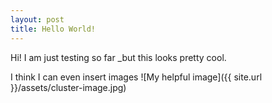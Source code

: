 ```yaml
---
layout: post
title: Hello World!
---
```


Hi! I am just testing so far _but this looks pretty cool.

I think I can even insert images
![My helpful image]({{ site.url }}/assets/cluster-image.jpg)
